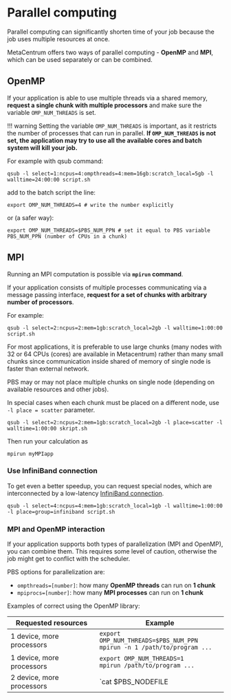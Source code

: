 # Parallel computing

Parallel computing can significantly shorten time of your job because the job uses multiple resources at once.

MetaCentrum offers two ways of parallel computing - **OpenMP** and **MPI**, which can be used separately or can be combined.

## OpenMP

If your application is able to use multiple threads via a shared memory, **request a single chunk with multiple processors** and make sure the variable `OMP_NUM_THREADS` is set.

!!! warning
    Setting the variable `OMP_NUM_THREADS` is important, as it restricts the number of processes that can run in parallel. **If `OMP_NUM_THREADS` is not set, the application may try to use all the available cores and batch system will kill your job.**

For example with qsub command:

    qsub -l select=1:ncpus=4:ompthreads=4:mem=16gb:scratch_local=5gb -l walltime=24:00:00 script.sh

add to the batch script the line:

    export OMP_NUM_THREADS=4 # write the number explicitly

or (a safer way):

    export OMP_NUM_THREADS=$PBS_NUM_PPN # set it equal to PBS variable PBS_NUM_PPN (number of CPUs in a chunk)

## MPI

Running an MPI computation is possible via **`mpirun` command**.

If your application consists of multiple processes communicating via a message passing interface, **request for a set of chunks with arbitrary number of processors**. 

For example:

    qsub -l select=2:ncpus=2:mem=1gb:scratch_local=2gb -l walltime=1:00:00 script.sh

For most applications, it is preferable to use large chunks (many nodes with 32 or 64 CPUs (cores) are available in Metacentrum) rather than many small chunks since communication inside shared of memory of single node is faster than external network.

PBS may or may not place multiple chunks on single node (depending on available resources and other jobs).

In special cases when each chunk must be placed on a different node, use `-l place = scatter` parameter.

    qsub -l select=2:ncpus=2:mem=1gb:scratch_local=2gb -l place=scatter -l walltime=1:00:00 skript.sh

Then run your calculation as

    mpirun myMPIapp

### Use InfiniBand connection

To get even a better speedup, you can request special nodes, which are interconnected by a low-latency [InfiniBand connection](https://en.wikipedia.org/wiki/InfiniBand).

    qsub -l select=4:ncpus=4:mem=1gb:scratch_local=1gb -l walltime=1:00:00 -l place=group=infiniband script.sh

### MPI and OpenMP interaction

If your application supports both types of parallelization (MPI and OpenMP), you can combine them. This requires some level of caution, otherwise the job might get to conflict with the scheduler.

PBS options for parallelization are:

- `ompthreads=[number]`: how many **OpenMP threads** can run on **1 chunk**
- `mpiprocs=[number]`: how many **MPI processes** can run on **1 chunk**


Examples of correct using the OpenMP library:

| Requested resources | Example |
|------|------|
| 1 device, more processors | `export OMP_NUM_THREADS=$PBS_NUM_PPN`<br/> `mpirun -n 1 /path/to/program ...` |
| 1 device, more processors | `export OMP_NUM_THREADS=1`<br/> `mpirun /path/to/program ...` |
| 2 device, more processors | `cat $PBS_NODEFILE | uniq >nodes.txt`<br/>`export OMP_NUM_THREADS=$PBS_NUM_PPN`<br/> `mpirun -n 2 --hostfile nodes.txt /path/to/program ...` |




